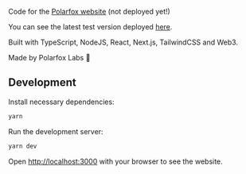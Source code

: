 Code for the [Polarfox website](https://polarfox.io) (not deployed yet!)

You can see the latest test version deployed [here](https://website-test.polarfox.io).

Built with TypeScript, NodeJS, React, Next.js, TailwindCSS and Web3.

Made by Polarfox Labs 🦊

## Development

Install necessary dependencies:

```bash
yarn
```

Run the development server:

```bash
yarn dev
```

Open [http://localhost:3000](http://localhost:3000) with your browser to see the website.
